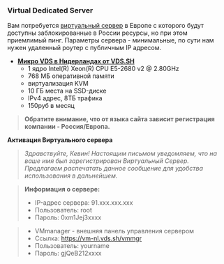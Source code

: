 ### Virtual Dedicated Server
Вам потребуется [виртуальный сервер](https://ru.wikipedia.org/wiki/VPS) в Европе с которого будут доступны заблокированные в России ресурсы, но при этом приемлимый пинг. 
Параметры сервера - минимальные, по сути нам нужен удаленный роутер с публичным IP адресом. 

* [**Микро VDS в Нидерландах от VDS.SH**](https://vds.sh) 
  * 1 ядро Intel(R) Xeon(R) CPU E5-2680 v2 @ 2.80GHz
  * 768 МБ оперативной памяти
  * виртуализация KVM 
  * 10 ГБ места на SSD-диске
  * IPv4 адрес, 8ТБ трафика
  * 150руб в месяц
> __Обратите внимание, что от языка сайта зависит регистрация компании - Россия/Европа.__

**Активация Виртуального сервера**

> _Здравствуйте, Кевин!_
> _Настоящим письмом уведомляем, что на ваше имя был зарегистрирован Виртуальный Сервер._
> _Предлагаем распечатать данное сообщение для удобства использования в дальнейшем._

> **Информация о cервере:**
> - IP-адрес сервера: 91.xxx.xxx.xxx
> - Пользователь: root
> - Пароль: 0xm1Jej3xxxx

> * VMmanager - внешняя панель управления сервером
>  * Ссылка: https://vm-nl.vds.sh/vmmgr
>  * Пользователь: yourname
>  * Пароль: gjQeB212xxxx